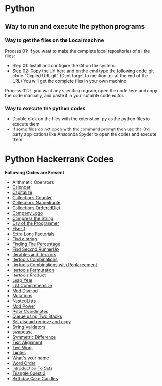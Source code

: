 # Python

## Way to run and execute the python programs
### Way to get the files on the Local machine
Process 01:  If you want to make the complete local repositories of all the files:
- Step 01: Install and configure the Git on the system.
- Step 02: Copy the Url here and on the cmd type the following code:  git clone "Copied URL.git"   (Dont forget to mention .git at the end of the URL)
You will get the complete files in your own machine
 
Process 02:  If you want any specific program, open the code here and copy the code manually, and paste it in your sutaible code editor.

### Way to execute the python codes
- Double click on the files with the extenstion .py as the python files to execute them
- If some files do not open with the command prompt then use the 3rd party applications like Anaconda Spyder to open the codes and execute them.

# Python Hackerrank Codes

**Following Codes are Present**

- [Arithmetic Operators](https://github.com/swapnanildutta/Hackerrank-Codes/blob/master/Python/ArithmeticOperators.py)
- [Calendar](https://github.com/wanda15tw/Hackerrank-Codes/blob/Python/CalendarModule/Python/CalendarModule.py)
- [Capitalize](https://github.com/swapnanildutta/Hackerrank-Codes/blob/master/Python/Capitalize!.py)
- [Collections Counter](https://github.com/swapnanildutta/Hackerrank-Codes/blob/master/Python/CollectionsCounter.py)
- [Collections Namedtuple](https://github.com/swapnanildutta/Hackerrank-Codes/blob/master/Python/CollectionsNamedtuple.py)
- [Collections OrderedDict](https://github.com/swapnanildutta/Hackerrank-Codes/blob/master/Python/CollectionsOrderedDict.py)
- [Company Logo](https://github.com/swapnanildutta/Hackerrank-Codes/blob/master/Python/company-logo.py)
- [Compress the String](https://github.com/swapnanildutta/Hackerrank-Codes/blob/master/Python/Compress%20the%20String.py)
- [Day of the Programmer](https://github.com/swapnanildutta/Hackerrank-Codes/blob/master/Python/Day-of-the-Programmer.py)
- [Else-If](https://github.com/swapnanildutta/Hackerrank-Codes/blob/master/Python/Else-If.py)
- [Extra Long Factorials](https://github.com/swapnanildutta/Hackerrank-Codes/blob/master/Python/ExtraLongFactorials.py)
- [Find a string](https://github.com/swapnanildutta/Hackerrank-Codes/blob/master/Python/Find%20a%20string.py)
- [Finding The Percentage](https://github.com/swapnanildutta/Hackerrank-Codes/blob/master/Python/FindingThePercentage.py)
- [Find Second RunnerUp](https://github.com/swapnanildutta/Hackerrank-Codes/blob/master/Python/FindSecondRunnerUp.py)
- [Iterables and Iterators](https://github.com/swapnanildutta/Hackerrank-Codes/blob/master/Python/Iterables%20and%20Iterators.py)
- [Itertools Combinations](https://github.com/swapnanildutta/Hackerrank-Codes/blob/master/Python/ItertoolsCombinations.py)
- [Itertools Combinations with Replacecment](https://github.com/swapnanildutta/Hackerrank-Codes/blob/master/Python/ItertoolsCombinations_with_replacement.py)
- [Itertools Permutation](https://github.com/swapnanildutta/Hackerrank-Codes/blob/master/Python/ItertoolsPermutations.py)
- [Itertools Product](https://github.com/swapnanildutta/Hackerrank-Codes/blob/master/Python/ItertoolsProduct.py)
- [Leap Year](https://github.com/swapnanildutta/Hackerrank-Codes/blob/master/Python/LeapYear.py)
- [List Comprehension](https://github.com/swapnanildutta/Hackerrank-Codes/blob/master/Python/ListComprehensions.py)
- [Mod Divmod](https://github.com/swapnanildutta/Hackerrank-Codes/blob/master/Python/ModDivmod.py)
- [Mutations](https://github.com/swapnanildutta/Hackerrank-Codes/blob/master/Python/Mutations.py)
- [NestedLists](https://github.com/swapnanildutta/Hackerrank-Codes/blob/master/Python/NestedLists.py)
- [Mod Power](https://github.com/swapnanildutta/Hackerrank-Codes/blob/master/Python/Power%20-%20Mod%20Power.py)
- [Polar Coordinates](https://github.com/wanda15tw/Hackerrank-Codes/blob/Python/CalendarModule/Python/Polar%20Coordinates.py)
- [Queue using Two Stacks](https://github.com/bolajixi/Hackerrank-Codes/blob/Add_Queue-DoubleStack/Python/QueueUsingTwoStacks.py)
- [Set discard remove and copy](<https://github.com/swapnanildutta/Hackerrank-Codes/blob/master/Python/Set%20.discard()%2C%20.remove()%20%26%20.pop().py>)
- [String Validators](https://github.com/swapnanildutta/Hackerrank-Codes/blob/master/Python/String%20Validators.py)
- [swapcase](https://github.com/swapnanildutta/Hackerrank-Codes/blob/master/Python/sWAPcASE.py)
- [Symmetric Difference](https://github.com/swapnanildutta/Hackerrank-Codes/blob/master/Python/SymmetricDifference.py)
- [Text Alignment](https://github.com/swapnanildutta/Hackerrank-Codes/blob/master/Python/Text%20Alignment.py)
- [Text Wrap](https://github.com/swapnanildutta/Hackerrank-Codes/blob/master/Python/Text%20Wrap.pyv)
- [Tuples](https://github.com/swapnanildutta/Hackerrank-Codes/blob/master/Python/Tuples.py)
- [What's your name](https://github.com/swapnanildutta/Hackerrank-Codes/blob/master/Python/What's%20Your%20Name.py)
- [Word Order](https://github.com/swapnanildutta/Hackerrank-Codes/blob/master/Python/Word%20Order.py)
- [Introduction To Sets](https://github.com/swapnanildutta/Hackerrank-Codes/blob/master/Python/IntroductionToSets.py)
- [Triangle Quest 2](https://github.com/swapnanildutta/Hackerrank-Codes/blob/master/Python/TriangleQuest2.py)
- [Birthday Cake Candles](https://github.com/swapnanildutta/Hackerrank-Codes/blob/master/Python/BirthdayCakeCandles.py)
